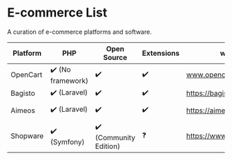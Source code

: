 # E-commerce List

A curation of e-commerce platforms and software.

| Platform | PHP | Open Source | Extensions | www 🌐 | GitHub :octocat: |
| -------- | --- | ----------- | ---------- | --- | ------ |
| OpenCart | ✔️ (No framework) | ✔️ | ✔️ | www.opencart.com | https://github.com/opencart/opencart |
| Bagisto | ✔️ (Laravel) | ✔️ | ✔️ | https://bagisto.com/ | https://github.com/bagisto/bagisto |
| Aimeos |  ✔️ (Laravel) | ✔️ | ✔️ | https://aimeos.org/ | https://github.com/aimeos/aimeos-laravel |
| Shopware |  ✔️ (Symfony) | ✔️ (Community Edition) | ❓ | https://www.shopware.com/ | https://github.com/shopware/shopware |
